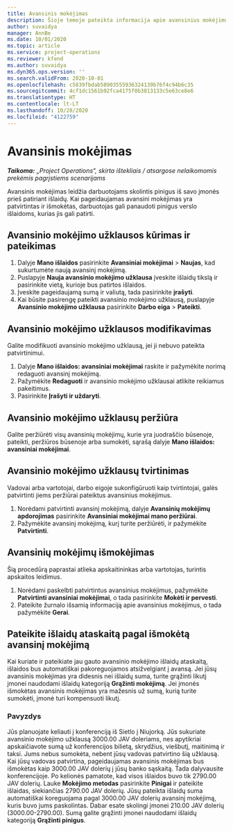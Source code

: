 ```yaml
---
title: Avansinis mokėjimas
description: Šioje temoje pateikta informacija apie avansinius mokėjimus.
author: suvaidya
manager: AnnBe
ms.date: 10/01/2020
ms.topic: article
ms.service: project-operations
ms.reviewer: kfend
ms.author: suvaidya
ms.dyn365.ops.version: ''
ms.search.validFrom: 2020-10-01
ms.openlocfilehash: c5839fbdab58903555936324139b76f4c94b6c35
ms.sourcegitcommit: 4cf1dc1561b92fca4175f0b3813133c5e63ce8e6
ms.translationtype: HT
ms.contentlocale: lt-LT
ms.lasthandoff: 10/28/2020
ms.locfileid: "4122759"
---
```

# <a name="cash-advance"></a>Avansinis mokėjimas

_**Taikoma:** „Project Operations“, skirta ištekliais / atsargose nelaikomomis prekėmis pagrįstiems scenarijams_

Avansinis mokėjimas leidžia darbuotojams skolintis pinigus iš savo įmonės prieš patiriant išlaidų. Kai pageidaujamas avansini mokėjimas yra patvirtintas ir išmokėtas, darbuotojas gali panaudoti pinigus verslo išlaidoms, kurias jis gali patirti. 

## <a name="create-and-submit-a-cash-advance-request"></a>Avansinio mokėjimo užklausos kūrimas ir pateikimas

1. Dalyje **Mano išlaidos** pasirinkite **Avansiniai mokėjimai** > **Naujas**, kad sukurtumėte naują avansinį mokėjimą. 
2. Puslapyje **Nauja avansinio mokėjimo užklausa** įveskite išlaidų tikslą ir pasirinkite vietą, kurioje bus patirtos išlaidos.
3. Įveskite pageidaujamą sumą ir valiutą, tada pasirinkite **įrašyti**. 
4. Kai būsite pasirengę pateikti avansinio mokėjimo užklausą, puslapyje **Avansinio mokėjimo užklausa** pasirinkite **Darbo eiga** > **Pateikti**.

## <a name="modify-a-cash-advance-request"></a>Avansinio mokėjimo užklausos modifikavimas

Galite modifikuoti avansinio mokėjimo užklausą, jei ji nebuvo pateikta patvirtinimui.

1. Dalyje **Mano išlaidos: avansiniai mokėjimai** raskite ir pažymėkite norimą redaguoti avansinį mokėjimą.
2. Pažymėkite **Redaguoti** ir avansinio mokėjimo užklausai atlikite reikiamus pakeitimus. 
3. Pasirinkite **Įrašyti ir uždaryti**.


## <a name="view-cash-advance-requests"></a>Avansinio mokėjimo užklausų peržiūra
Galite peržiūrėti visų avansinių mokėjimų, kurie yra juodraščio būsenoje, pateikti, peržiūros būsenoje arba sumokėti, sąrašą dalyje **Mano išlaidos: avansiniai mokėjimai**. 

## <a name="approve-cash-advance-requests"></a>Avansinio mokėjimo užklausų tvirtinimas

Vadovai arba vartotojai, darbo eigoje sukonfigūruoti kaip tvirtintojai, galės patvirtinti jiems peržiūrai pateiktus avansinius mokėjimus. 

1. Norėdami patvirtinti avansinį mokėjimą, dalyje **Avansinių mokėjimų apdorojimas** pasirinkite **Avansiniai mokėjimai mano peržiūrai**.
2. Pažymėkite avansinį mokėjimą, kurį turite peržiūrėti, ir pažymėkite **Patvirtinti**.  

## <a name="pay-cash-advances"></a>Avansinių mokėjimų išmokėjimas 
Šią procedūrą paprastai atlieka apskaitininkas arba vartotojas, turintis apskaitos leidimus.

1. Norėdami paskelbti patvirtintus avansinius mokėjimus, pažymėkite **Patvirtinti avansiniai mokėjimai**, o tada pasirinkite **Mokėti ir pervesti**.  
2. Pateikite žurnalo išsamią informaciją apie avansinius mokėjimus, o tada pažymėkite **Gerai**. 

## <a name="submit-an-expense-report-against-a-paid-cash-advance"></a>Pateikite išlaidų ataskaitą pagal išmokėtą avansinį mokėjimą 

Kai kuriate ir pateikiate jau gauto avansinio mokėjimo išlaidų ataskaitą, išlaidos bus automatiškai pakoreguojamos atsižvelgiant į avansą. Jei jūsų avansinis mokėjimas yra didesnis nei išlaidų suma, turite grąžinti likutį įmonei naudodami išlaidų kategoriją **Grąžinti mokėjimą**. Jei įmonės išmokėtas avansinis mokėjimas yra mažesnis už sumą, kurią turite sumokėti, įmonė turi kompensuoti likutį. 

### <a name="example"></a>Pavyzdys
Jūs planuojate keliauti į konferenciją iš Sietlo į Niujorką. Jūs sukuriate avansinio mokėjimo užklausą 3000.00 JAV doleriams, nes apytikriai apskaičiavote sumą už konferencijos bilietą, skrydžius, viešbutį, maitinimą ir taksi. Jums nebus sumokėta, nebent jūsų vadovas patvirtino šią užklausą. Kai jūsų vadovas patvirtina, pageidaujamas avansinis mokėjimas bus išmokėtas kaip 3000.00 JAV dolerių į jūsų banko sąskaitą. Tada dalyvausite konferencijoje. Po kelionės pamatote, kad visos išlaidos buvo tik 2790.00 JAV dolerių. Lauke **Mokėjimo metodas** pasirinkite **Pinigai** ir pateikite išlaidas, siekiančias 2790.00 JAV dolerių. Jūsų pateikta išlaidų suma automatiškai koreguojama pagal 3000.00 JAV dolerių avansinį mokėjimą, kuris buvo jums paskolintas. Dabar esate skolingi įmonei 210.00 JAV dolerių (3000.00-2790.00). Sumą galite grąžinti įmonei naudodami išlaidų kategoriją **Grąžinti pinigus**. 
